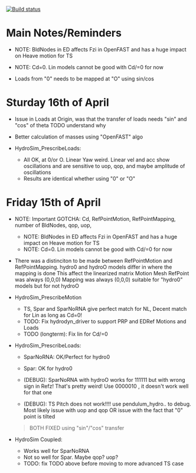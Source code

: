 [![Build status](https://github.com/ebranlard/wtDigiTwin-data/workflows/Tests/badge.svg)](https://github.com/ebranlard/wtDigiTwin-data/actions?query=workflow%3A%22Tests%22)


# Main Notes/Reminders

- NOTE: BldNodes in ED affects Fzi in OpenFAST and has a huge impact on Heave motion for TS

- NOTE: Cd=0. Lin models cannot be good with Cd/=0 for now

- Loads from "0" needs to be mapped at "O" using sin/cos




# Sturday 16th of April

- Issue in Loads at Origin, was that the transfer of loads needs "sin" and "cos" of theta
  TODO understand why

- Better calculation of masses using "OpenFAST" algo


- HydroSim_PrescribeLoads:
   - All OK, at 0/or O. Linear Yaw weird. Linear vel and acc show oscillations and are sensitive
     to uop, qop, and maybe amplitude of oscillations
   - Results are identical whether using "0" or "O"


# Friday 15th of April

- NOTE: Important GOTCHA: Cd, RefPointMotion, RefPointMapping, number of BldNodes, qop, uop,
    - NOTE: BldNodes in ED affects Fzi in OpenFAST and has a huge impact on Heave motion for TS
    - NOTE: Cd=0. Lin models cannot be good with Cd/=0 for now

- There was a distinciton to be made between RefPointMotion and RefPointMapping.
  hydro0 and hydroO models differ in where the mapping is done
  This affect the linearized matrix 
       Motion Mesh RefPoint was always (0,0,0)
       Mapping was always (0,0,0) suitable for "hydro0" models but for not hydroO


- HydroSim_PrescribeMotion
    - TS, Spar and SparNoRNA give perfect match for NL, Decent match for Lin as long as Cd=0!
    - TODO: Fix hydrodyn\_driver to support PRP and EDRef Motions and Loads
    - TODO (longterm): Fix lin for Cd/=0


- HydroSim_PrescribeLoads:
   - SparNoRNA: OK/Perfect for hydro0 
   - Spar: OK for hydro0
   - (DEBUG): SparNoRNA with hydroO works for 111111 but with wrong sign in Refz! That's pretty weird!
              Use 0000010 , it doesn't work well for that one

   - (DEBUG): TS Pitch does not work!!!! use pendulum_hydro.. to debug. 
                 Most likely issue with uop and qop
                 OR issue with the fact that "0" point is tilted
    > BOTH FIXED using "sin"/"cos" transfer

- HydroSim Coupled: 
    - Works well for SparNoRNA 
    - Not so well for Spar. Maybe qop? uop?
    - TODO: fix TODO above before moving to more advanced TS case

